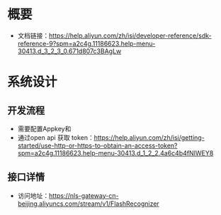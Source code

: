 # 概要

- 文档链接：https://help.aliyun.com/zh/isi/developer-reference/sdk-reference-9?spm=a2c4g.11186623.help-menu-30413.d_3_2_3_0.671d807c3BAgLw

# 系统设计

## 开发流程
- 需要配置Appkey和
- 通过open api 获取 token：https://help.aliyun.com/zh/isi/getting-started/use-http-or-https-to-obtain-an-access-token?spm=a2c4g.11186623.help-menu-30413.d_1_2_2.4a6c4b4fNIWEY8

## 接口详情

- 访问地址：https://nls-gateway-cn-beijing.aliyuncs.com/stream/v1/FlashRecognizer


